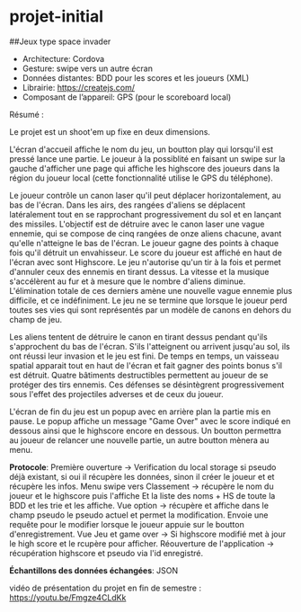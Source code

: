 # projet-initial

##Jeux type space invader

- Architecture: Cordova
- Gesture: swipe vers un autre écran
- Données distantes: BDD pour les scores et les joueurs (XML)
- Librairie: https://createjs.com/
- Composant de l’appareil: GPS (pour le scoreboard local)

Résumé : 

Le projet est un shoot'em up fixe en deux dimensions. 

L'écran d'accueil affiche le nom du jeu, un boutton play qui lorsqu'il est pressé lance une partie. Le joueur à la possiblité en faisant un swipe sur la gauche d'afficher une page qui affiche les highscore des joueurs dans la région du joueur local (cette fonctionnalité utilise le GPS du téléphone).

Le joueur contrôle un canon laser qu'il peut déplacer horizontalement, au bas de l'écran. Dans les airs, des rangées d'aliens se déplacent latéralement tout en se rapprochant progressivement du sol et en lançant des missiles. L'objectif est de détruire avec le canon laser une vague ennemie, qui se compose de cinq rangées de onze aliens chacune, avant qu'elle n'atteigne le bas de l'écran. Le joueur gagne des points à chaque fois qu'il détruit un envahisseur. Le score du joueur est affiché en haut de l'écran avec sont Highscore. Le jeu n'autorise qu'un tir à la fois et permet d'annuler ceux des ennemis en tirant dessus. La vitesse et la musique s'accélèrent au fur et à mesure que le nombre d'aliens diminue. L'élimination totale de ces derniers amène une nouvelle vague ennemie plus difficile, et ce indéfiniment. Le jeu ne se termine que lorsque le joueur perd toutes ses vies qui sont représentés par un modèle de canons en dehors du champ de jeu.

Les aliens tentent de détruire le canon en tirant dessus pendant qu'ils s'approchent du bas de l'écran. S'ils l'atteignent ou arrivent jusqu'au sol, ils ont réussi leur invasion et le jeu est fini. De temps en temps, un vaisseau spatial apparait tout en haut de l'écran et fait gagner des points bonus s'il est détruit. Quatre bâtiments destructibles permettent au joueur de se protéger des tirs ennemis. Ces défenses se désintègrent progressivement sous l'effet des projectiles adverses et de ceux du joueur.

L'écran de fin du jeu est un popup avec en arrière plan la partie mis en pause. Le popup affiche un message "Game Over" avec le score indiqué en dessous ainsi que le highscore encore en dessous. Un boutton permettra au joueur de relancer une nouvelle partie, un autre boutton mènera au menu.

**Protocole**:
Première ouverture -> Verification du local storage si pseudo déjà existant, si oui il récupère les données, sinon il créer le joueur et et récupère les infos.
Menu swipe vers Classement -> récupère le nom du joueur et le highscore puis l'affiche Et la liste des noms + HS de toute la BDD et les trie et les affiche.
Vue option -> récupère et affiche dans le champ pseudo le pseudo actuel et permet la modification. Envoie une requête pour le modifier lorsque le joueur appuie sur le boutton d'enregistrement.
Vue Jeu et game over -> Si highscore modifié met à jour le high score et le rcupère pour afficher. 
Réouverture de l'application -> récupération highscore et pseudo via l'id enregistré.

**Échantillons des données échangées**:
JSON

vidéo de présentation du projet en fin de semestre : https://youtu.be/Fmgze4CLdKk
